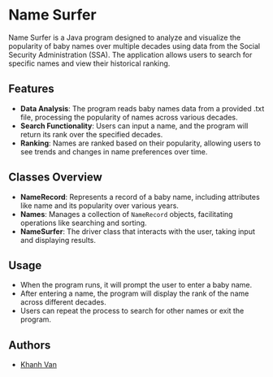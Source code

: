 # Name Surfer

Name Surfer is a Java program designed to analyze and visualize the popularity of baby names over multiple decades using data from the Social Security Administration (SSA). The application allows users to search for specific names and view their historical ranking.

## Features
- **Data Analysis**: The program reads baby names data from a provided .txt file, processing the popularity of names across various decades.
- **Search Functionality**: Users can input a name, and the program will return its rank over the specified decades.
- **Ranking**: Names are ranked based on their popularity, allowing users to see trends and changes in name preferences over time.

## Classes Overview

- **NameRecord**: Represents a record of a baby name, including attributes like name and its popularity over various years.
- **Names**: Manages a collection of `NameRecord` objects, facilitating operations like searching and sorting.
- **NameSurfer**: The driver class that interacts with the user, taking input and displaying results.

## Usage 
- When the program runs, it will prompt the user to enter a baby name.
- After entering a name, the program will display the rank of the name across different decades.
- Users can repeat the process to search for other names or exit the program.

## Authors
- [Khanh Van](https://www.github.com/kvan278)
